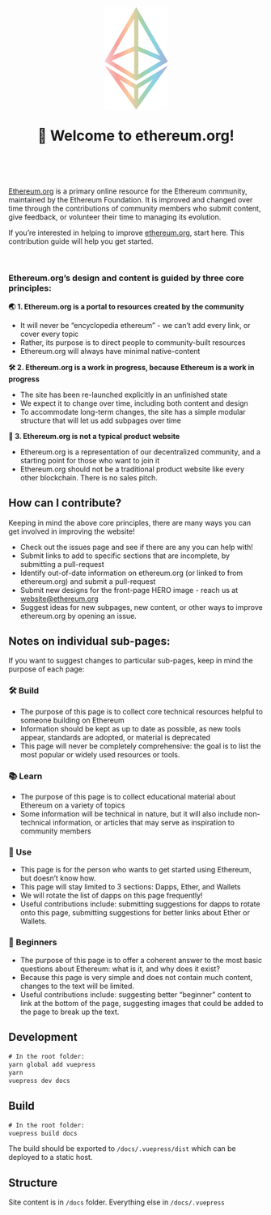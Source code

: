 <h1 align="center" style="margin-top: 1em; margin-bottom: 3em;">
  <p><a href="https://ethereum.org"><img src="./eth.png" alt="ethereum.org" width="125"></a></p>
  <p>👋 Welcome to ethereum.org!</p>
</h1>

[Ethereum.org](https://ethereum.org) is a primary online resource for the Ethereum community, maintained by the Ethereum Foundation. It is improved and changed over time through the contributions of community members who submit content, give feedback, or volunteer their time to managing its evolution.

If you’re interested in helping to improve [ethereum.org](https://ethereum.org), start here. This contribution guide will help you get started.

<br>

### Ethereum.org’s design and content is guided by three core principles:


**🌏 1. Ethereum.org is a portal to resources created by the community**
  - It will never be “encyclopedia ethereum” - we can’t add every link, or cover every topic
  - Rather, its purpose is to direct people to community-built resources
  - Ethereum.org will always have minimal native-content

**🛠 2. Ethereum.org is a work in progress, because Ethereum is a work in progress**
  - The site has been re-launched explicitly in an unfinished state
  - We expect it to change over time, including both content and design
  - To accommodate long-term changes, the site has a simple modular structure that will let us add subpages over time

**🦄 3. Ethereum.org is not a typical product website**
  - Ethereum.org is a representation of our decentralized community, and a starting point for those who want to join it
  - Ethereum.org should not be a traditional product website like every other blockchain. There is no sales pitch.


## How can I contribute?

Keeping in mind the above core principles, there are many ways you can get involved in improving the website!


- Check out the issues page and see if there are any you can help with!
- Submit links to add to specific sections that are incomplete, by submitting a pull-request
- Identify out-of-date information on ethereum.org (or linked to from ethereum.org) and submit a pull-request
- Submit new designs for the front-page HERO image - reach us at website@ethereum.org
- Suggest ideas for new subpages, new content, or other ways to improve ethereum.org by opening an issue.


## Notes on individual sub-pages:

If you want to suggest changes to particular sub-pages, keep in mind the purpose of each page:

### 🛠 Build

- The purpose of this page is to collect core technical resources helpful to someone building on Ethereum
- Information should be kept as up to date as possible, as new tools appear, standards are adopted, or material is deprecated
- This page will never be completely comprehensive: the goal is to list the most popular or widely used resources or tools.

### 📚 Learn

- The purpose of this page is to collect educational material about Ethereum on a variety of topics
- Some information will be technical in nature, but it will also include non-technical information, or articles that may serve as inspiration to community members

### 📱 Use

- This page is for the person who wants to get started using Ethereum, but doesn’t know how.
- This page will stay limited to 3 sections: Dapps, Ether, and Wallets
- We will rotate the list of dapps on this page frequently!
- Useful contributions include: submitting suggestions for dapps to rotate onto this page, submitting suggestions for better links about Ether or Wallets.

### 👋 Beginners

- The purpose of this page is to offer a coherent answer to the most basic questions about Ethereum: what is it, and why does it exist?
- Because this page is very simple and does not contain much content, changes to the text will be limited.
- Useful contributions include: suggesting better “beginner” content to link at the bottom of the page, suggesting images that could be added to the page to break up the text.



## Development
```
# In the root folder:
yarn global add vuepress
yarn
vuepress dev docs
```

## Build
```
# In the root folder:
vuepress build docs
```

The build should be exported to `/docs/.vuepress/dist` which can be deployed to a static host.

## Structure

Site content is in `/docs` folder. Everything else in `/docs/.vuepress`
